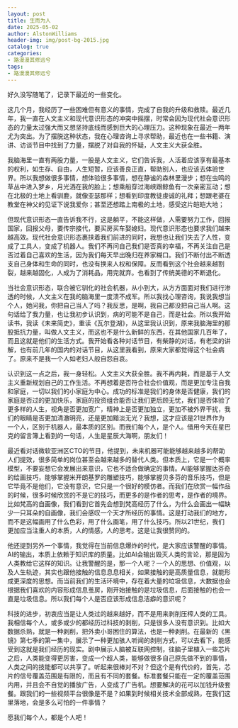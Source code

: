 ```yaml
---
layout: post
title: 生而为人
date: 2025-05-02
author: AlstonWilliams
header-img: img/post-bg-2015.jpg
catalog: true
categories:
- 路漫漫其修远兮
tags:
- 路漫漫其修远兮
---
```


好久没写随笔了，记录下最近的一些变化。

这几个月，我经历了一些困难但有意义的事情，完成了自我的升级和救赎。最近几年，我一直在人文主义和现代意识形态的冲突中摇摆，时常会因为现代社会意识形态的力量太过强大而又想坚持底线而感到巨大的心理压力。这种现象在最近一两年尤为突出。为了摆脱这种状态，我在心理咨询上寻求帮助，最近也在一些书籍、演讲、访谈节目中找到了力量，摆脱了对自我的怀疑，人文主义大获全胜。

我脑海里一直有两股力量，一股是人文主义，它们告诉我，人活着应该享有最基本的权利，如生存、自由，人生短暂，应该善良正直，帮助别人，也应该去体验世界。所以我想做很多事情，想体验很多事情，想在静谧的森林里漫步；想在虫鸣的草丛中进入梦乡，月光洒在我的脸上；想乘船穿过海峡跟鲸鱼有一次亲密互动；想在北极的土地上看驯鹿，就像亚瑟那样；想看到印度教徒虔诚的礼拜；想跟老婆在教堂在神父的见证下说我爱你；甚至还想踏上南极的土地，感受这片皑皑大地；

但现代意识形态一直告诉我不行，这是躺平，不能这样做，人需要努力工作，回报国家，回报父母，要传宗接代，要买房买车娶媳妇。现代意识形态也要求我们越来越高效。现代社会意识形态裹挟着我们前进的同时，我想也让我们失去了人性，变成了工具人，变成了机器人。我们不再问自己我们是否真的幸福，不再关注自己是否过着自己喜欢的生活，因为我们每天早出晚归在养家糊口。我们不断付出不断透支自己身体和生命的同时，也没有换来人权和保障。反而看到这个社会越来越割裂，越来越固化，人成为了消耗品，用完就弃。也看到了传统美德的不断退化。

当社会意识形态，联合被它驯化的社会机器，从小到大，从方方面面对我们进行渗透的时候，人文主义在我的脑海里一度溃不成军。所以我找心理咨询，我说我想当个人，她问我，你把自己当人了吗？我反思，是啊，我自己都没把自己当人啊。这句话给了我力量，也让我初步认识到，病的可能不是自己，而是社会。所以我开始读书，我读《未来简史》，重读《瓦尔登湖》，从这里我认识到，原来我脑海里的那股抵抗力量，叫做人文主义，而这也不是什么新鲜的东西，在其他国家几百年了，而且这就是他们的生活方式。我开始看各种对话节目，有柴静的对话，有老梁的讲解，也有前几年的国内的对话节目，从这里我看到，原来大家都觉得这个社会病了。原来不是我一个人如老妇人般自怨自哀。

认识到这一点之后，我一身轻松。人文主义大获全胜。我不再内耗，而是基于人文主义重新规划自己的工作生活。不再想着是否符合社会价值观，而是更加专注自我和家庭，一切以我们的小家庭为中心。成功的标准是我们的身体是否健康，我们的家庭是否过的更加快乐，家庭的投资组合能否让我们更后顾无忧，我们是否体验了更多样的人生，视角是否更加宽广，精神上是否更加独立，更加不被外界干扰，我们的眼睛是否更加清澈明亮，还是更加黯淡无光？我想，这才应该是21世界作为一个人，区别于机器人，最本质的区别。而我们每个人，是个人。借用今天在星巴克的留言簿上看到的一句话，人生是星辰大海啊，朋友们！

最近看对话微软亚洲区CTO的节目，他提到，未来机器可能能够越来越多的帮助人们提效，很多简单的岗位甚至会越来越多的替代人类。但本质上，它是一个概率模型，不要妄想它会发展出来意识，它也不适合做确定的事情。AI能够掌握达芬奇的绘画技巧，能够掌握米开朗基罗的雕塑技巧，能够掌握贝多芬的音乐技巧，但是它毕竟不是他们，它没有意识，它只是一个很好的模仿者。而我们在欣赏一幅作品的时候，很多时候欣赏的不是它的技巧，而更多的是作者的思考，是作者的境界。比如梵高的自画像，我们看到它首先会想到梵高经历了什么，为什么会画出一幅缺少一只耳朵的自画像，我们会感叹一个天才所经历的事情。这是打动我们的地方，而不是这幅画用了什么色彩，用了什么画笔，用了什么技巧。所以21世纪，我们更加应当注重人的本质，人的情感，人的思考。这是让我很赞同的。

他还提到另外一个事情，我觉得在当前信息爆炸的时代，是大家应该警醒的事情。AI的输出，本质上依赖于知识库的质量。比如AI会输出毁灭人类的言论，那是因为人类教给它这样的知识。让我警醒的是，那一个人呢？一个人的思想、价值观，以及人生轨迹，其实也跟他接触的信息息息相关，如果接触的是高质量信息，就能形成更深度的思想。而当前我们的生活环境中，存在着大量的垃圾信息，大数据也会根据我们喜欢的内容形成信息茧房，刚开始接触的是垃圾信息，后面接触的也会一直是垃圾信息。所以我们每个人是否应该形成信息洁癖的意识呢？

科技的进步，初衷应当是让人类过的越来越好，而不是用来剥削压榨人类的工具。我相信每个人，或多或少的都经历过科技的剥削，只是很多人没有意识到。比如大数据杀熟，就是一种剥削，把外卖小哥困住的算法，也是一种剥削。在最新的《黑镜》第七季的第一集中，展示了一种更加骇人听闻的剥削方式，可以去看下，能感受到这就是我们经历的现实。剧中展示人脑被互联网控制，往脑子里植入一些芯片之后，人类能变得更厉害，变成一个超人类，能够做很多自己原先做不到的事情，人类之间的技能都可以共享了。听起来很棒对不对？但这个是有代价的，首先，芯片的信号覆盖范围是有限的，而且有不同的套餐。标准套餐只能在一定的覆盖范围内用，并且会不自觉的播放广告，人变成了广告机。想要解决的花可以加钱升级套餐。跟我们的一些视频平台很像是不是？如果到时候相关技术全部成熟，在我们这里落地，会是多么可怕的一件事情？

愿我们每个人，都是个人吧！
